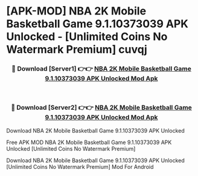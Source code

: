 # [APK-MOD] NBA 2K Mobile Basketball Game 9.1.10373039 APK Unlocked - [Unlimited Coins No Watermark Premium] cuvqj



<div align="center">
<h3>🔴 Download [Server1] 👉👉 <a href="https://momento.my/?title=NBA_2K_Mobile_Basketball_Game_9.1.10373039_APK_Unlocked">NBA 2K Mobile Basketball Game 9.1.10373039 APK Unlocked Mod Apk</a></h3><br>

<h3>🔴 Download [Server2] 👉👉 <a href="https://momento.my/?title=NBA_2K_Mobile_Basketball_Game_9.1.10373039_APK_Unlocked">NBA 2K Mobile Basketball Game 9.1.10373039 APK Unlocked Mod Apk</a></h3>
</div>



Download NBA 2K Mobile Basketball Game 9.1.10373039 APK Unlocked 

Free APK MOD NBA 2K Mobile Basketball Game 9.1.10373039 APK Unlocked [Unlimited Coins No Watermark Premium]

Download NBA 2K Mobile Basketball Game 9.1.10373039 APK Unlocked [Unlimited Coins No Watermark Premium] Mod For Android
